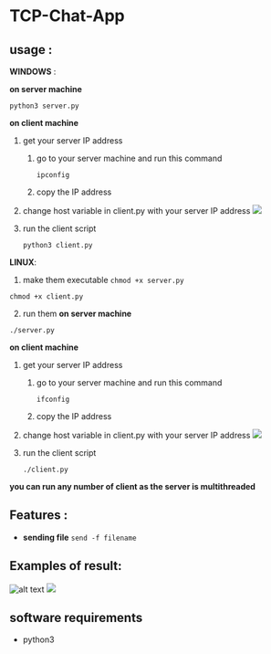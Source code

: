 # TCP-Chat-App



## usage :
**WINDOWS** :

**on server machine**

`python3 server.py`

**on client machine**

1. get your server IP address
    1. go to your server machine and run this command
    
        `ipconfig`
        
    2. copy the IP address
2. change host variable in client.py with your server IP address
        ![](https://i.imgur.com/IWnlM2O.png)
3. run the client script

      `python3 client.py`

**LINUX**:

1. make them executable
`chmod +x server.py`

`chmod +x client.py`

2. run them
**on server machine**

`./server.py`

**on client machine**

1. get your server IP address
    1. go to your server machine and run this command
    
        `ifconfig`
        
    2. copy the IP address
2. change host variable in client.py with your server IP address
        ![](https://i.imgur.com/IWnlM2O.png)
3. run the client script

      `./client.py`

**you can run any number of client as the server is multithreaded**


## Features :
- **sending file**
`send -f filename`


## Examples of result:

![alt text](https://i.imgur.com/35WxOwC.png)
![](https://i.imgur.com/hQeBqqh.jpg)

## software requirements
- python3


